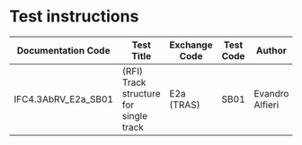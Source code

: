 # Test instructions

| Documentation Code   | Test Title                             | Exchange Code | Test Code | Author          | Data Owner | Version | Date       |
|----------------------|----------------------------------------|---------------|-----------| ----------------|------------|---------|------------|
| IFC4.3AbRV_E2a_SB01  | (RFI) Track structure for single track | E2a (TRAS)    | SB01      | Evandro Alfieri | RFI        | 1.0     | DD.MM.YYYY |